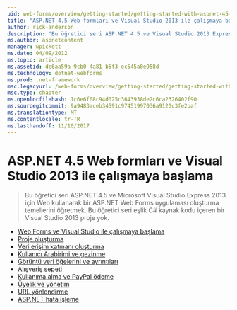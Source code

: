 ```yaml
---
uid: web-forms/overview/getting-started/getting-started-with-aspnet-45-web-forms/index
title: "ASP.NET 4.5 Web formları ve Visual Studio 2013 ile çalışmaya başlama | Microsoft Docs"
author: rick-anderson
description: "Bu öğretici seri ASP.NET 4.5 ve Visual Studio 2013 Express Web kullanarak bir ASP.NET Web Forms uygulaması oluşturma temellerini öğretmek. Bir Visua..."
ms.author: aspnetcontent
manager: wpickett
ms.date: 04/09/2012
ms.topic: article
ms.assetid: dc6aa59a-9cb0-4a81-b5f3-ec545a0e958d
ms.technology: dotnet-webforms
ms.prod: .net-framework
msc.legacyurl: /web-forms/overview/getting-started/getting-started-with-aspnet-45-web-forms
msc.type: chapter
ms.openlocfilehash: 1c6e6f08c94d025c3643938de2c6ca2326402f90
ms.sourcegitcommit: 9a9483aceb34591c97451997036a9120c3fe2baf
ms.translationtype: MT
ms.contentlocale: tr-TR
ms.lasthandoff: 11/10/2017
---
```

<a name="getting-started-with-aspnet-45-web-forms-and-visual-studio-2013"></a>ASP.NET 4.5 Web formları ve Visual Studio 2013 ile çalışmaya başlama
====================
> Bu öğretici seri ASP.NET 4.5 ve Microsoft Visual Studio Express 2013 için Web kullanarak bir ASP.NET Web Forms uygulaması oluşturma temellerini öğretmek. Bu öğretici seri eşlik C# kaynak kodu içeren bir Visual Studio 2013 proje yok.


- [Web Forms ve Visual Studio ile çalışmaya başlama](introduction-and-overview.md)
- [Proje oluşturma](create-the-project.md)
- [Veri erişim katmanı oluşturma](create_the_data_access_layer.md)
- [Kullanıcı Arabirimi ve gezinme](ui_and_navigation.md)
- [Görüntü veri öğelerini ve ayrıntıları](display_data_items_and_details.md)
- [Alışveriş sepeti](shopping-cart.md)
- [Kullanıma alma ve PayPal ödeme](checkout-and-payment-with-paypal.md)
- [Üyelik ve yönetim](membership-and-administration.md)
- [URL yönlendirme](url-routing.md)
- [ASP.NET hata işleme](aspnet-error-handling.md)

